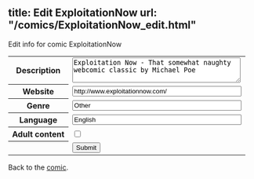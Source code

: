 title: Edit ExploitationNow
url: "/comics/ExploitationNow_edit.html"
---
Edit info for comic ExploitationNow

<form name="comic" action="http://gaepostmail.appspot.com/comic/" method="post">
<table class="comicinfo">
<tr>
<th>Description</th><td><textarea name="description" cols="40" rows="3">Exploitation Now - That somewhat naughty webcomic classic by Michael Poe</textarea></td>
</tr>
<tr>
<th>Website</th><td><input type="text" name="url" value="http://www.exploitationnow.com/" size="40"/></td>
</tr>
<tr>
<th>Genre</th><td><input type="text" name="genre" value="Other" size="40"/></td>
</tr>
<tr>
<th>Language</th><td><input type="text" name="language" value="English" size="40"/></td>
</tr>
<tr>
<th>Adult content</th><td><input type="checkbox" name="adult" value="adult" /></td>
</tr>
<tr>
<th></th><td>
<input type="hidden" name="comic" value="ExploitationNow" />
<input type="submit" name="submit" value="Submit" />
</td>
</tr>
</table>
</form>

Back to the [comic](ExploitationNow.html).
